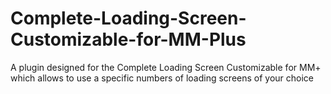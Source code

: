 # Complete-Loading-Screen-Customizable-for-MM-Plus

A plugin designed for the Complete Loading Screen Customizable for MM+ which allows to use a specific numbers of loading screens of your choice
